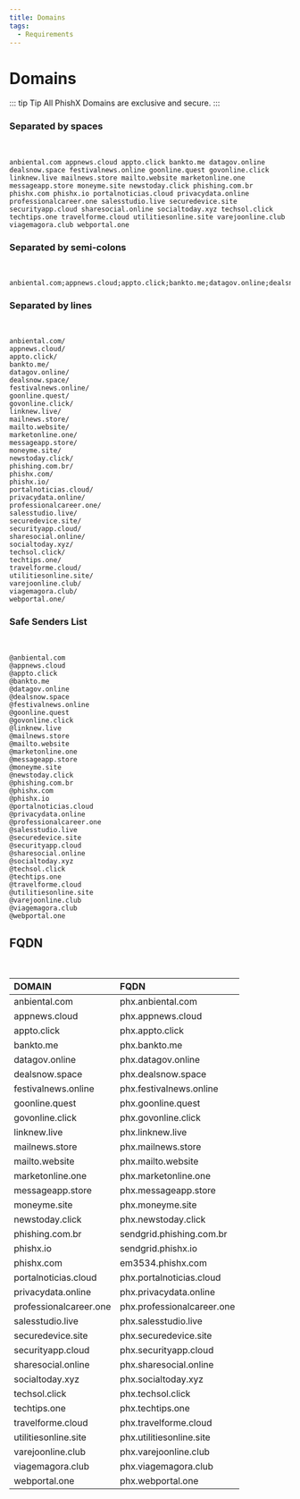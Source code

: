 ```yaml
---
title: Domains
tags:
  - Requirements
---
```

# Domains

::: tip Tip
All PhishX Domains are exclusive and secure.
:::

### Separated by spaces
<br>

```
anbiental.com appnews.cloud appto.click bankto.me datagov.online dealsnow.space festivalnews.online goonline.quest govonline.click linknew.live mailnews.store mailto.website marketonline.one messageapp.store moneyme.site newstoday.click phishing.com.br phishx.com phishx.io portalnoticias.cloud privacydata.online professionalcareer.one salesstudio.live securedevice.site securityapp.cloud sharesocial.online socialtoday.xyz techsol.click techtips.one travelforme.cloud utilitiesonline.site varejoonline.club viagemagora.club webportal.one
```

### Separated by semi-colons
<br>

```
anbiental.com;appnews.cloud;appto.click;bankto.me;datagov.online;dealsnow.space;festivalnews.online;goonline.quest;govonline.click;linknew.live;mailnews.store;mailto.website;marketonline.one;messageapp.store;moneyme.site;newstoday.click;phishing.com.br;phishx.com;phishx.io;portalnoticias.cloud;privacydata.online;professionalcareer.one;salesstudio.live;securedevice.site;securityapp.cloud;sharesocial.online;socialtoday.xyz;techsol.click;techtips.one;travelforme.cloud;utilitiesonline.site;varejoonline.club;viagemagora.club;webportal.one
```

### Separated by lines
<br>

```
anbiental.com/
appnews.cloud/
appto.click/
bankto.me/
datagov.online/
dealsnow.space/
festivalnews.online/
goonline.quest/
govonline.click/
linknew.live/
mailnews.store/
mailto.website/
marketonline.one/
messageapp.store/
moneyme.site/
newstoday.click/
phishing.com.br/
phishx.com/
phishx.io/
portalnoticias.cloud/
privacydata.online/
professionalcareer.one/
salesstudio.live/
securedevice.site/
securityapp.cloud/
sharesocial.online/
socialtoday.xyz/
techsol.click/
techtips.one/
travelforme.cloud/
utilitiesonline.site/
varejoonline.club/
viagemagora.club/
webportal.one/
```

### Safe Senders List
<br>

```
@anbiental.com
@appnews.cloud
@appto.click
@bankto.me
@datagov.online
@dealsnow.space
@festivalnews.online
@goonline.quest
@govonline.click
@linknew.live
@mailnews.store
@mailto.website
@marketonline.one
@messageapp.store
@moneyme.site
@newstoday.click
@phishing.com.br
@phishx.com
@phishx.io
@portalnoticias.cloud
@privacydata.online
@professionalcareer.one
@salesstudio.live
@securedevice.site
@securityapp.cloud
@sharesocial.online
@socialtoday.xyz
@techsol.click
@techtips.one
@travelforme.cloud
@utilitiesonline.site
@varejoonline.club
@viagemagora.club
@webportal.one
```

## FQDN
<br>

| DOMAIN | FQDN |
| :--- | :--- |
| anbiental.com | phx.anbiental.com |
| appnews.cloud | phx.appnews.cloud |
| appto.click | phx.appto.click |
| bankto.me | phx.bankto.me |
| datagov.online | phx.datagov.online |
| dealsnow.space | phx.dealsnow.space |
| festivalnews.online | phx.festivalnews.online |
| goonline.quest | phx.goonline.quest |
| govonline.click | phx.govonline.click |
| linknew.live | phx.linknew.live |
| mailnews.store | phx.mailnews.store |
| mailto.website | phx.mailto.website |
| marketonline.one | phx.marketonline.one |
| messageapp.store | phx.messageapp.store |
| moneyme.site | phx.moneyme.site |
| newstoday.click | phx.newstoday.click |
| phishing.com.br | sendgrid.phishing.com.br |
| phishx.io | sendgrid.phishx.io |
| phishx.com | em3534.phishx.com |
| portalnoticias.cloud | phx.portalnoticias.cloud |
| privacydata.online | phx.privacydata.online |
| professionalcareer.one | phx.professionalcareer.one |
| salesstudio.live | phx.salesstudio.live |
| securedevice.site | phx.securedevice.site |
| securityapp.cloud | phx.securityapp.cloud |
| sharesocial.online | phx.sharesocial.online |
| socialtoday.xyz | phx.socialtoday.xyz |
| techsol.click | phx.techsol.click |
| techtips.one | phx.techtips.one |
| travelforme.cloud | phx.travelforme.cloud |
| utilitiesonline.site | phx.utilitiesonline.site |
| varejoonline.club | phx.varejoonline.club |
| viagemagora.club | phx.viagemagora.club |
| webportal.one | phx.webportal.one |
